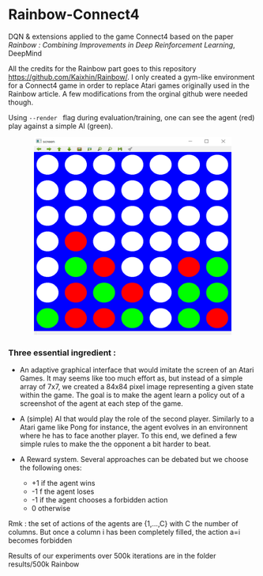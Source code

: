 # Rainbow-Connect4

DQN & extensions applied to the game Connect4
based on the paper *Rainbow : Combining Improvements in Deep Reinforcement Learning*, DeepMind 


All the credits for the Rainbow part goes to this repository https://github.com/Kaixhin/Rainbow/. I only created a gym-like environment for a Connect4 game in order to replace Atari games originally used in the Rainbow article. A few modifications from the orginal github were needed though.

Using ```--render ``` flag during evaluation/training, one can see the agent (red) play against a simple AI (green).

<p align="center">
<img src="img/connect4.png" width="400" height="400">
</p>

### Three essential ingredient : 

- An adaptive graphical interface that would imitate the screen of an Atari Games. It may seems like too much effort as, but instead of a simple array of 7x7, we created a 84x84 pixel image representing a given state within the game. The goal is to make the agent learn a policy out of a screenshot of the agent at each step of the game.

-  A (simple) AI that would play the role of the second player. Similarly to a Atari game like Pong for instance, the agent evolves in an environnent where he has to face another player. To this end, we defined a few simple rules to make the the opponent a bit harder to beat.

-  A Reward system. Several approaches can be debated but we choose the following ones: 
     - +1 if the agent wins
     - -1 f the agent loses
     - -1 if the agent chooses a forbidden action
     - 0 otherwise
     
Rmk : the set of actions of the agents are {1,...,C} with C the number of columns. But once a column i has been completely filled, the action a=i becomes forbidden 

Results of our experiments over 500k iterations are in the folder results/500k Rainbow
